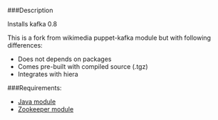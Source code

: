 ###Description

Installs kafka 0.8

This is a fork from wikimedia puppet-kafka module but with following
differences:
* Does not depends on packages
* Comes pre-built with compiled source (.tgz)
* Integrates with hiera

###Requirements:

* [Java module](https://github.com/ashrithr/puppet_java.git)
* [Zookeeper module](https://github.com/ashrithr/puppet_zookeeper.git)
